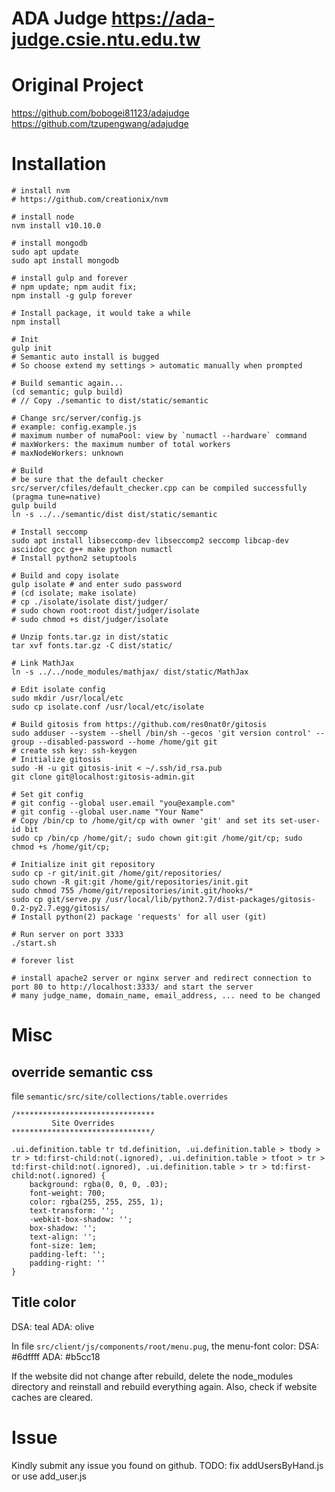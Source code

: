 # ADA Judge https://ada-judge.csie.ntu.edu.tw

# Original Project
https://github.com/bobogei81123/adajudge  
https://github.com/tzupengwang/adajudge

# Installation
```
# install nvm
# https://github.com/creationix/nvm

# install node
nvm install v10.10.0

# install mongodb
sudo apt update
sudo apt install mongodb

# install gulp and forever
# npm update; npm audit fix;
npm install -g gulp forever

# Install package, it would take a while
npm install

# Init
gulp init
# Semantic auto install is bugged
# So choose extend my settings > automatic manually when prompted

# Build semantic again...
(cd semantic; gulp build)
# // Copy ./semantic to dist/static/semantic

# Change src/server/config.js
# example: config.example.js
# maximum number of numaPool: view by `numactl --hardware` command
# maxWorkers: the maximum number of total workers
# maxNodeWorkers: unknown

# Build
# be sure that the default checker src/server/cfiles/default_checker.cpp can be compiled successfully (pragma tune=native)
gulp build
ln -s ../../semantic/dist dist/static/semantic

# Install seccomp
sudo apt install libseccomp-dev libseccomp2 seccomp libcap-dev asciidoc gcc g++ make python numactl
# Install python2 setuptools

# Build and copy isolate
gulp isolate # and enter sudo password
# (cd isolate; make isolate)
# cp ./isolate/isolate dist/judger/
# sudo chown root:root dist/judger/isolate
# sudo chmod +s dist/judger/isolate

# Unzip fonts.tar.gz in dist/static
tar xvf fonts.tar.gz -C dist/static/

# Link MathJax
ln -s ../../node_modules/mathjax/ dist/static/MathJax

# Edit isolate config
sudo mkdir /usr/local/etc
sudo cp isolate.conf /usr/local/etc/isolate

# Build gitosis from https://github.com/res0nat0r/gitosis
sudo adduser --system --shell /bin/sh --gecos 'git version control' --group --disabled-password --home /home/git git
# create ssh key: ssh-keygen
# Initialize gitosis
sudo -H -u git gitosis-init < ~/.ssh/id_rsa.pub
git clone git@localhost:gitosis-admin.git

# Set git config
# git config --global user.email "you@example.com"
# git config --global user.name "Your Name"
# Copy /bin/cp to /home/git/cp with owner 'git' and set its set-user-id bit
sudo cp /bin/cp /home/git/; sudo chown git:git /home/git/cp; sudo chmod +s /home/git/cp;

# Initialize init git repository
sudo cp -r git/init.git /home/git/repositories/
sudo chown -R git:git /home/git/repositories/init.git
sudo chmod 755 /home/git/repositories/init.git/hooks/*
sudo cp git/serve.py /usr/local/lib/python2.7/dist-packages/gitosis-0.2-py2.7.egg/gitosis/
# Install python(2) package 'requests' for all user (git)

# Run server on port 3333
./start.sh

# forever list

# install apache2 server or nginx server and redirect connection to port 80 to http://localhost:3333/ and start the server
# many judge_name, domain_name, email_address, ... need to be changed
```

# Misc

## override semantic css
file `semantic/src/site/collections/table.overrides`
```
/*******************************
         Site Overrides
*******************************/

.ui.definition.table tr td.definition, .ui.definition.table > tbody > tr > td:first-child:not(.ignored), .ui.definition.table > tfoot > tr > td:first-child:not(.ignored), .ui.definition.table > tr > td:first-child:not(.ignored) {
    background: rgba(0, 0, 0, .03);
    font-weight: 700;
    color: rgba(255, 255, 255, 1);
    text-transform: '';
    -webkit-box-shadow: '';
    box-shadow: '';
    text-align: '';
    font-size: 1em;
    padding-left: '';
    padding-right: ''
}
```

## Title color

DSA: teal
ADA: olive

In file `src/client/js/components/root/menu.pug`, the menu-font color:
DSA: #6dffff
ADA: #b5cc18

If the website did not change after rebuild, delete the node_modules directory and reinstall and rebuild everything again.
Also, check if website caches are cleared.

# Issue
Kindly submit any issue you found on github.
TODO: fix addUsersByHand.js or use add_user.js
